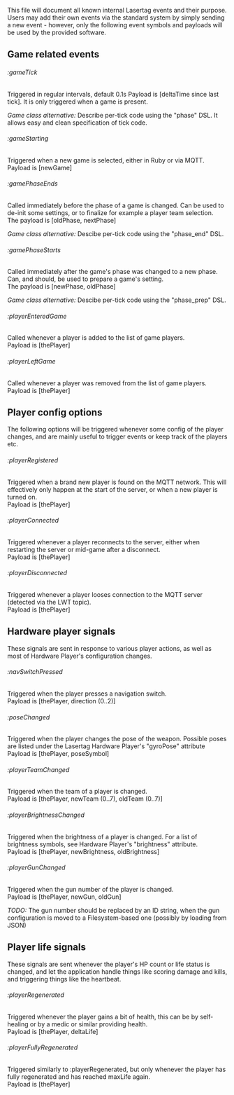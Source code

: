 

This file will document all known internal Lasertag events and their purpose.
Users may add their own events via the standard system by simply sending a new event -
however, only the following event symbols and payloads will be used by the provided software.


## Game related events

###### :gameTick
Triggered in regular intervals, default 0.1s
Payload is [deltaTime since last tick].
It is only triggered when a game is present.

*Game class alternative:* Describe per-tick code using the
"phase" DSL. It allows easy and clean specification of tick code.

###### :gameStarting
Triggered when a new game is selected, either in Ruby or via MQTT.  
Payload is [newGame]

###### :gamePhaseEnds
Called immediately before the phase of a game is changed. Can be used to de-init some settings, or to finalize for example a player
team selection.  
The payload is [oldPhase, nextPhase]

*Game class alternative:* Descibe per-tick code using the "phase_end" DSL.

###### :gamePhaseStarts
Called immediately after the game's phase was changed to a new phase. Can, and should, be used to prepare a game's setting.  
The payload is [newPhase, oldPhase]

*Game class alternative:* Descibe per-tick code using the "phase_prep" DSL.

###### :playerEnteredGame
Called whenever a player is added to the list of game players.  
Payload is [thePlayer]

###### :playerLeftGame
Called whenever a player was removed from the list of game players.  
Payload is [thePlayer]

## Player config options
The following options will be triggered whenever some config of the player changes, and are mainly useful to trigger events or
keep track of the players etc.

###### :playerRegistered
Triggered when a brand new player is found on the MQTT network.
This will effectively only happen at the start of the server, or when a new player is turned on.  
Payload is [thePlayer]

###### :playerConnected
Triggered whenever a player reconnects to the server, either when restarting the server or mid-game after a disconnect.  
Payload is [thePlayer]

###### :playerDisconnected
Triggered whenever a player looses connection to the MQTT server (detected via the LWT topic).  
Payload is [thePlayer]

## Hardware player signals
These signals are sent in response to various player actions, as well as most of Hardware Player's
configuration changes.

###### :navSwitchPressed
Triggered when the player presses a navigation switch.  
Payload is [thePlayer, direction (0..2)]

###### :poseChanged
Triggered when the player changes the pose of the weapon. Possible poses are listed
under the Lasertag Hardware Player's "gyroPose" attribute
Payload is [thePlayer, poseSymbol]

###### :playerTeamChanged
Triggered when the team of a player is changed.  
Payload is [thePlayer, newTeam (0..7), oldTeam (0..7)]

###### :playerBrightnessChanged
Triggered when the brightness of a player is changed. For a list of brightness
symbols, see Hardware Player's "brightness" attribute.  
Payload is [thePlayer, newBrightness, oldBrightness]

###### :playerGunChanged
Triggered when the gun number of the player is changed.  
Payload is [thePlayer, newGun, oldGun]

*TODO:* The gun number should be replaced by an ID string, when the
gun configuration is moved to a Filesystem-based one (possibly by loading from JSON)

## Player life signals
These signals are sent whenever the player's HP count or life status is changed,
and let the application handle things like scoring damage and kills, and triggering
things like the heartbeat.

###### :playerRegenerated
Triggered whenever the player gains a bit of health, this can be by self-healing or
by a medic or similar providing health.  
Payload is [thePlayer, deltaLife]

###### :playerFullyRegenerated
Triggered similarly to :playerRegenerated, but only whenever the player has fully
regenerated and has reached maxLife again.  
Payload is [thePlayer]
